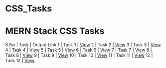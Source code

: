 # CSS_Tasks

# MERN Stack CSS Tasks

S.No | Task | Output Link
1 | Task 1 | [View](https://ugsnikhilesh.github.io/CSS_Tasks/CSS_Task_1.html)
2 | Task 2 | [View](https://ugsnikhilesh.github.io/CSS_Tasks/CSS_Task_2.html)
3 | Task 3 | [View](https://ugsnikhilesh.github.io/CSS_Tasks/CSS_Task_3.html)
4 | Task 4 | [View](https://ugsnikhilesh.github.io/CSS_Tasks/CSS_Task_4.html)
5 | Task 5 | [View](https://ugsnikhilesh.github.io/CSS_Tasks/CSS_Task_5.html)
6 | Task 6 | [View](https://ugsnikhilesh.github.io/CSS_Tasks/CSS_Task_6.html)
7 | Task 7 | [View](https://ugsnikhilesh.github.io/CSS_Tasks/CSS_Task_7.html)
8 | Task 8 | [View](https://ugsnikhilesh.github.io/CSS_Tasks/CSS_Task_8.html)
9 | Task 9 | [View](https://ugsnikhilesh.github.io/CSS_Tasks/CSS_Task_9.html)
10 | Task 10 | [View](https://ugsnikhilesh.github.io/CSS_Tasks/CSS_Task_10.html)
11 | Task 11 | [View](https://ugsnikhilesh.github.io/CSS_Tasks/CSS_Task_11.html)
12 | Task 12 | [View](https://ugsnikhilesh.github.io/CSS_Tasks/CSS_Task_12.html)
